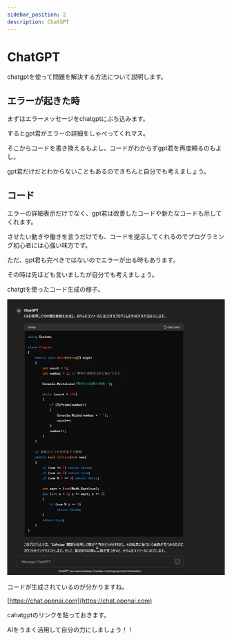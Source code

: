 ```yaml
---
sidebar_position: 2
description: ChatGPT
---
```


# ChatGPT
chatgptを使って問題を解決する方法について説明します。

## エラーが起きた時

まずはエラーメッセージをchatgptにぶち込みます。

するとgpt君がエラーの詳細をしゃべってくれマス。

そこからコードを書き換えるもよし、コードがわからずgpt君を再度頼るのもよし。

gpt君だけだとわからないこともあるのできちんと自分でも考えましょう。

## コード

エラーの詳細表示だけでなく、gpt君は改善したコードや新たなコードも示してくれます。

させたい動きや働きを言うだけでも、コードを提示してくれるのでプログラミング初心者には心強い味方です。

ただ、gpt君も完ぺきではないのでエラーが出る時もあります。

その時は先ほども言いましたが自分でも考えましょう。

chatgtを使ったコード生成の様子。

![UnityHublns](./images/ChatGPT_Example.jpg)<!-- UnityHubIns -->

コードが生成されているのが分かりますね。

[https://chat.openai.com](https://chat.openai.com)

cahatgptのリンクを貼っておきます。

AIをうまく活用して自分の力にしましょう！！
